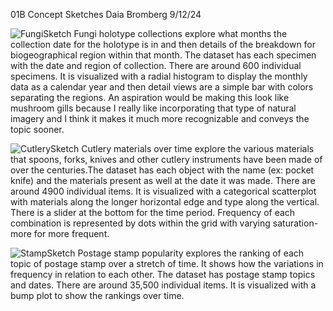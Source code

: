 01B Concept Sketches
Daia Bromberg 9/12/24


![FungiSketch](https://github.com/user-attachments/assets/9a6aaacf-52ef-49d4-99a3-c04345c65da6)
Fungi holotype collections explore what months the collection date for the holotype is in and then details of the breakdown for biogeographical region within that month. The dataset has each specimen with the date and region of collection. There are around 600 individual specimens. It is visualized with a radial histogram to display the monthly data as a calendar year and then detail views are a simple bar with colors separating the regions. An aspiration would be making this look like mushroom gills because I really like incorporating that type of natural imagery and I think it makes it much more recognizable and conveys the topic sooner.  

![CutlerySketch](https://github.com/user-attachments/assets/7834713f-7aae-45a7-8776-a96494d61ce0)
Cutlery materials over time explore the various materials that spoons, forks, knives and other cutlery instruments have been made of over the centuries.The dataset has each object with the name (ex: pocket knife) and the materials present as well at the date it was made. There are around 4900 individual items. It is visualized with a categorical scatterplot with materials along the longer horizontal edge and type along the vertical. There is a slider at the bottom for the time period. Frequency of each combination is represented by dots within the grid with varying saturation- more for more frequent.

![StampSketch](https://github.com/user-attachments/assets/8956a544-1ad0-40c0-91ed-b77a0240a29f)
Postage stamp popularity explores the ranking of each topic of postage stamp over a stretch of time. It shows how the variations in frequency in relation to each other. The dataset has postage stamp topics and dates. There are around 35,500 individual items. It is visualized with a bump plot to show the rankings over time.
